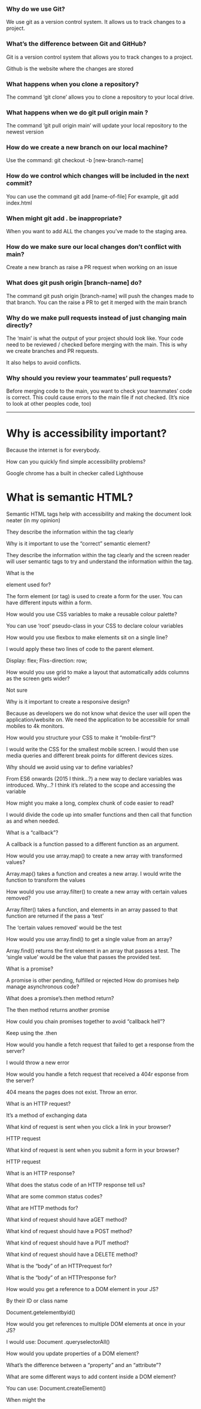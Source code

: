### Why do we use Git?

We use git as a version control system. It allows us to track changes to a project. 


### What’s the difference between Git and GitHub?

Git is a version control system that allows you to track changes to a project. 

Github is the website where the changes are stored 

### What happens when you clone a repository?

The command ‘git clone’ allows you to clone a repository to your local drive. 

### What happens when we do git pull origin main ?

The command ‘git pull origin main’ will update your local repository to the newest version 

### How do we create a new branch on our local machine?

Use the command: git checkout -b [new-branch-name]
 
### How do we control which changes will be included in the next commit?

You can use the command git add [name-of-file]
For example, git add index.html 

### When might git add . be inappropriate?

When you want to add ALL the changes you’ve made to the staging area. 

### How do we make sure our local changes don’t conflict with main?

Create a new branch as raise a PR request when working on an issue 

### What does git push origin [branch-name] do?

The command git push origin [branch-name] will push the changes made to that branch. You can the raise a PR to get it merged with the main branch


### Why do we make pull requests instead of just changing main directly?

The ‘main’ is what the output of your project should look like. Your code need to be reviewed / checked before merging with the main. This is why we create branches and PR requests. 

It also helps to avoid conflicts. 

### Why should you review your teammates’ pull requests?

Before merging code to the main, you want to check your teammates’ code is correct. This could cause errors to the main file if not checked. (It’s nice to look at other peoples code, too)

--------------------------------------

# Why is accessibility important?

Because the internet is for everybody.  

How can you quickly find simple accessibility problems?

Google chrome has a built in checker called Lighthouse 


# What is semantic HTML?

Semantic HTML tags help with accessibility and making the document look neater (in my opinion) 

They describe the information within the tag clearly 


Why is it important to use the “correct” semantic element?

They describe the information within the tag clearly and the screen reader will user semantic tags to try and understand the information within the tag. 


What is the <form> element used for?

The form element (or tag) is used to create a form for the user. You can have different inputs within a form. 


How would you use CSS variables to make a reusable colour palette?

You can use ‘root’ pseudo-class in your CSS to declare colour variables 

How would you use flexbox to make elements sit on a single line?

I would apply these two lines of code to the parent element. 

Display: flex; 
Flxs-direction: row;





How would you use grid to make a layout that automatically adds columns as the screen gets wider?

Not sure 

Why is it important to create a responsive design?

Because as developers we do not know what device the user will open the application/website on. We need the application to be accessible for small mobiles to 4k monitors. 

How would you structure your CSS to make it “mobile-first”?

I would write the CSS for the smallest mobile screen. I would then use media queries and different break points for different devices sizes. 


Why should we avoid using var to define variables?

From ES6 onwards (2015 I think…?) a new way to declare variables was introduced. Why…? I think it’s related to the scope and accessing the variable 


How might you make a long, complex chunk of code easier to read?

I would divide the code up into smaller functions and then call that function as and when needed. 

What is a “callback”?

A callback is a function passed to a different function as an argument. 

How would you use array.map() to create a new array with transformed values?

Array.map() takes a function and creates a new array. I would write the function to transform the values 


How would you use array.filter() to create a new array with certain values removed?

Array.filter() takes a function, and elements in an array passed to that function are returned if the pass a ‘test’ 

The  ‘certain values removed’ would be the test 


How would you use array.find() to get a single value from an array?

Array.find() returns the first element in an array that passes a test. The ‘single value’ would be the value that passes the provided test. 




What is a promise?

A promise is other pending, fulfilled or rejected 	How do promises help manage asynchronous code?

What does a promise’s.then method return?

The then method returns another promise 

How could you chain promises together to avoid “callback hell”?

Keep using the .then 

How would you handle a fetch request that failed to get a response from the server?

I would throw a new error 

How would you handle a fetch request that received a 404r esponse from the server?

404 means the pages does not exist. Throw an error. 

What is an HTTP request?

It’s a method of exchanging data 

What kind of request is sent when you click a link in your browser?

HTTP request 

What kind of request is sent when you submit a form in your browser?

HTTP request 

What is an HTTP response?

What does the status code of an HTTP response tell us?

What are some common status codes?

What are HTTP methods for?

What kind of request should have aGET method?

What kind of request should have a POST method?

What kind of request should have a PUT method?

What kind of request should have a DELETE method?

What is the “body” of an HTTPrequest for?

What is the “body” of an HTTPresponse for?



How would you get a reference to a DOM element in your JS?

By their ID or class name 

Document.getelementbyid()

How would you get references to multiple DOM elements at once in your JS?

I would use: Document .queryselectorAll()

How would you update properties of a DOM element?

What’s the difference between a “property” and an “attribute”?

What are some different ways to add content inside a DOM element?

You can use: Document.createElement()

When might the<template> element be useful?

What are the different ways to add event handlers to elements?

You can use onclick() but I believe this isn’t used anymore. 

Why is addEventListener the safest way to add an event handler?

How can you access submitted form values in your JS?



Why are tests useful?

Tests are useful to make sure the code is operating the way we want it to give the inputs/outputs. 

What is the difference between unit and integration tests?

Unit testing is when you test individual functions. 
Integration testing is testing the entire function 

What kind of code is easier to test?

Why should your tests be isolated from each other?

Because you should not rely on a previous test. Each test should test a section individually. 

What is Test Driven Development (TDD)?

When you write a test before working the function for it. Write the test in it’s most simple form and then make it more complex step by step. 

When might TDD be a useful process to follow?

When working on larger more complex programmes. 


What process would you take to find out why your code isn’t working?

Lots of console.log(). Using the debugger tool. 

What tools do JS/dev tools have to help debug your code?



At what point should you ask for someone else’s help?

I think an appropriate amount of time would be 40 minutes stuck on a problem without moving forward. 
